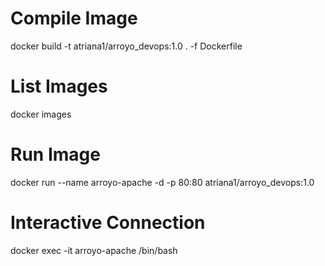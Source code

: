 #  Compile Image

docker build -t atriana1/arroyo_devops:1.0 . -f Dockerfile

#  List Images

docker images

#  Run Image

docker run --name arroyo-apache -d -p 80:80 atriana1/arroyo_devops:1.0

#  Interactive Connection

docker exec -it arroyo-apache /bin/bash